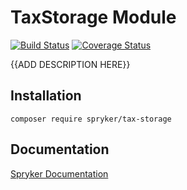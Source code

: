 # TaxStorage Module
[![Build Status](https://travis-ci.org/spryker/tax-storage.svg)](https://travis-ci.org/spryker/tax-storage)
[![Coverage Status](https://coveralls.io/repos/github/spryker/tax-storage/badge.svg)](https://coveralls.io/github/spryker/tax-storage)

{{ADD DESCRIPTION HERE}}

## Installation

```
composer require spryker/tax-storage
```

## Documentation

[Spryker Documentation](https://documentation.spryker.com/module_guide/overview.htm)
